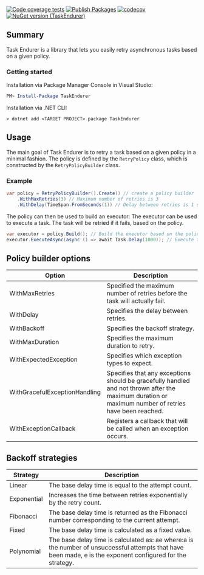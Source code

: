 [![Code coverage tests](https://github.com/tluijken/task-endurer/actions/workflows/CODE_COVERAGE_TESTS.yml/badge.svg)](https://github.com/tluijken/task-endurer/actions/workflows/CODE_COVERAGE_TESTS.yml)
[![Publish Packages](https://github.com/tluijken/task-endurer/actions/workflows/PUBLISH_PACKAGES.yml/badge.svg)](https://github.com/tluijken/task-endurer/actions/workflows/PUBLISH_PACKAGES.yml)
[![codecov](https://codecov.io/gh/tluijken/task-endurer/branch/main/graph/badge.svg)](https://app.codecov.io/gh/tluijken/task-endurer)
[![NuGet version (TaskEndurer)](https://img.shields.io/nuget/v/TaskEndurer.svg?style=flat-square)](https://www.nuget.org/packages/TaskEndurer/)

## Summary

Task Endurer is a library that lets you easily retry asynchronous tasks based on a given policy.

### Getting started

Installation via Package Manager Console in Visual Studio:

```powershell
PM> Install-Package TaskEndurer
```

Installation via .NET CLI:

```console
> dotnet add <TARGET PROJECT> package TaskEndurer
```

## Usage
The main goal of Task Endurer is to retry a task based on a given policy in a minimal fashion. 
The policy is defined by the `RetryPolicy` class, which is constructed by the `RetryPolicyBuilder` class.

### Example

```csharp
var policy = RetryPolicyBuilder().Create() // create a policy builder
    .WithMaxRetries(3) // Maximum number of retries is 3
    .WithDelay(TimeSpan.FromSeconds(1)) // Delay between retries is 1 second
```

The policy can then be used to build an executor:
The executor can be used to execute a task. The task will be retried if it fails, based on the policy.

```csharp
var executor = policy.Build(); // Build the executor based on the policy.
executor.ExecuteAsync(async () => await Task.Delay(1000)); // Execute the task using the executor.
```
## Policy builder options
| Option                        | Description                                                                                                                                          |
|-------------------------------|------------------------------------------------------------------------------------------------------------------------------------------------------|
| WithMaxRetries                | Specified the maximum number of retries before the task will actually fail.                                                                          |
| WithDelay                     | Specifies the delay between retries.                                                                                                                 |
| WithBackoff                   | Specifies the backoff strategy.                                                                                                                      |
| WithMaxDuration               | Specifies the maximum duration to retry.                                                                                                             |
| WithExpectedException         | Specifies which exception types to expect.                                                                                                           |
| WithGracefulExceptionHandling | Specifies that any exceptions should be gracefully handled and not thrown after the maximum duration or maximum number of retries have been reached. |
| WithExceptionCallback         | Registers a callback that will be called when an exception occurs.                                                                                   |

## Backoff strategies
| Strategy    | Description                                                                                                                                                   |
|-------------|---------------------------------------------------------------------------------------------------------------------------------------------------------------|
| Linear      | The base delay time is equal to the attempt count.                                                                                                            |
| Exponential | Increases the time between retries exponentially by the retry count.                                                                                          |
| Fibonacci   | The base delay time is returned as the Fibonacci number corresponding to the current attempt.                                                                 |
| Fixed       | The base delay time is calculated as a fixed value.                                                                                                           |
| Polynomial  | The base delay time is calculated as: ae where:a is the number of unsuccessful attempts that have been made, e is the exponent configured for the strategy.   |
